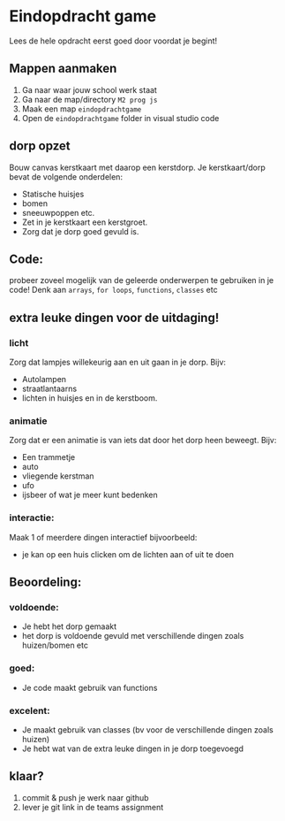 # Eindopdracht game

Lees de hele opdracht eerst goed door voordat je begint!

## Mappen aanmaken

1. Ga naar waar jouw school werk staat
2. Ga naar de map/directory `M2 prog js`
3. Maak een map `eindopdrachtgame`
4. Open de `eindopdrachtgame` folder in visual studio code

## dorp opzet
Bouw canvas kerstkaart met daarop een kerstdorp.
Je kerstkaart/dorp bevat de volgende onderdelen:
- Statische huisjes
- bomen
- sneeuwpoppen etc.
- Zet in je kerstkaart een kerstgroet.
- Zorg dat je dorp goed gevuld is.

## Code:

probeer zoveel mogelijk van de geleerde onderwerpen te gebruiken in je code!
Denk aan `arrays`, `for loops`, `functions`, `classes` etc

## extra leuke dingen voor de uitdaging!

### licht
Zorg dat lampjes willekeurig aan en uit gaan in je dorp. Bijv:
- Autolampen
- straatlantaarns
- lichten in huisjes en in de kerstboom.

### animatie
Zorg dat er een animatie is van iets dat door het dorp heen beweegt. Bijv:
- Een trammetje
- auto
- vliegende kerstman
- ufo
- ijsbeer of wat je meer kunt bedenken

### interactie:
Maak 1 of meerdere dingen interactief bijvoorbeeld:
- je kan op een huis clicken om de lichten aan of uit te doen

## Beoordeling:

### voldoende:

- Je hebt het dorp gemaakt
- het dorp is voldoende gevuld met verschillende dingen zoals huizen/bomen etc

### goed:

- Je code maakt gebruik van functions

### excelent:

- Je maakt gebruik van classes (bv voor de verschillende dingen zoals huizen)
- Je hebt wat van de extra leuke dingen in je dorp toegevoegd

## klaar?

1. commit & push je werk naar github
2. lever je git link in de teams assignment
